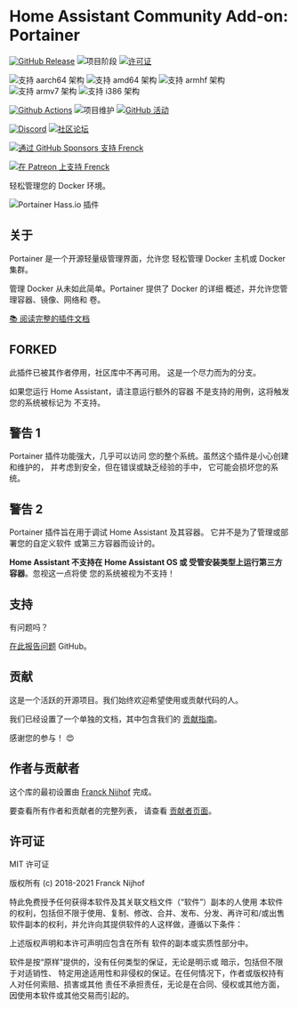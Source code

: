 # Home Assistant Community Add-on: Portainer

[![GitHub Release][releases-shield]][releases]
![项目阶段][project-stage-shield]
[![许可证][license-shield]](LICENSE.md)

![支持 aarch64 架构][aarch64-shield]
![支持 amd64 架构][amd64-shield]
![支持 armhf 架构][armhf-shield]
![支持 armv7 架构][armv7-shield]
![支持 i386 架构][i386-shield]

[![Github Actions][github-actions-shield]][github-actions]
![项目维护][maintenance-shield]
[![GitHub 活动][commits-shield]][commits]

[![Discord][discord-shield]][discord]
[![社区论坛][forum-shield]][forum]

[![通过 GitHub Sponsors 支持 Frenck][github-sponsors-shield]][github-sponsors]

[![在 Patreon 上支持 Frenck][patreon-shield]][patreon]

轻松管理您的 Docker 环境。

![Portainer Hass.io 插件](images/screenshot.png)

## 关于

Portainer 是一个开源轻量级管理界面，允许您
轻松管理 Docker 主机或 Docker 集群。

管理 Docker 从未如此简单。Portainer 提供了 Docker 的详细
概述，并允许您管理容器、镜像、网络和
卷。

[:books: 阅读完整的插件文档][docs]


## FORKED

此插件已被其作者停用，社区库中不再可用。
这是一个尽力而为的分支。

如果您运行 Home Assistant，请注意运行额外的容器
不是支持的用例，这将触发您的系统被标记为
不支持。

## 警告 1

Portainer 插件功能强大，几乎可以访问
您的整个系统。虽然这个插件是小心创建和维护的，
并考虑到安全，但在错误或缺乏经验的手中，
它可能会损坏您的系统。

## 警告 2

Portainer 插件旨在用于调试 Home Assistant 及其容器。
它并不是为了管理或部署您的自定义软件
或第三方容器而设计的。

**Home Assistant 不支持在 Home Assistant OS 或
受管安装类型上运行第三方容器**。忽视这一点将使
您的系统被视为不支持！

## 支持

有问题吗？

[在此报告问题][issue] GitHub。

## 贡献

这是一个活跃的开源项目。我们始终欢迎希望使用或贡献代码的人。

我们已经设置了一个单独的文档，其中包含我们的
[贡献指南](,github/CONTRIBUTING.md)。

感谢您的参与！ :heart_eyes:

## 作者与贡献者

这个库的最初设置由 [Franck Nijhof][frenck] 完成。

要查看所有作者和贡献者的完整列表，
请查看 [贡献者页面][contributors]。

## 许可证

MIT 许可证

版权所有 (c) 2018-2021 Franck Nijhof

特此免费授予任何获得本软件及其关联文档文件（“软件”）副本的人使用
本软件的权利，包括但不限于使用、复制、修改、合并、发布、分发、再许可和/或出售
软件副本的权利，并允许向其提供软件的人这样做，遵循以下条件：

上述版权声明和本许可声明应包含在所有
软件的副本或实质性部分中。

软件是按“原样”提供的，没有任何类型的保证，无论是明示或
暗示，包括但不限于对适销性、
特定用途适用性和非侵权的保证。在任何情况下，作者或版权持有人对任何索赔、损害或其他
责任不承担责任，无论是在合同、侵权或其他方面，因使用本软件或其他交易而引起的。

[aarch64-shield]: https://img.shields.io/badge/aarch64-yes-green.svg
[amd64-shield]: https://img.shields.io/badge/amd64-yes-green.svg
[armhf-shield]: https://img.shields.io/badge/armhf-yes-green.svg
[armv7-shield]: https://img.shields.io/badge/armv7-yes-green.svg
[commits-shield]: https://img.shields.io/github/commit-activity/y/hassio-addons/addon-portainer.svg
[commits]: https://github.com/hassio-addons/addon-portainer/commits/main
[contributors]: https://github.com/hassio-addons/addon-portainer/graphs/contributors
[discord-ha]: https://discord.gg/c5DvZ4e
[discord-shield]: https://img.shields.io/discord/478094546522079232.svg
[discord]: https://discord.me/hassioaddons
[docs]: https://github.com/hassio-addons/addon-portainer/blob/main/portainer/DOCS.md
[forum-shield]: https://img.shields.io/badge/community-forum-brightgreen.svg
[forum]: https://community.home-assistant.io/t/home-assistant-community-add-on-portainer/68836?u=frenck
[frenck]: https://github.com/frenck
[github-actions-shield]: https://github.com/hassio-addons/addon-portainer/workflows/CI/badge.svg
[github-actions]: https://github.com/hassio-addons/addon-portainer/actions
[github-sponsors-shield]: https://frenck.dev/wp-content/uploads/2019/12/github_sponsor.png
[github-sponsors]: https://github.com/sponsors/frenck
[i386-shield]: https://img.shields.io/badge/i386-no-red.svg
[issue]: https://github.com/hassio-addons/addon-portainer/issues
[license-shield]: https://img.shields.io/github/license/hassio-addons/addon-portainer.svg
[maintenance-shield]: https://img.shields.io/maintenance/yes/2021.svg
[patreon-shield]: https://frenck.dev/wp-content/uploads/2019/12/patreon.png
[patreon]: https://www.patreon.com/frenck
[project-stage-shield]: https://img.shields.io/badge/project%20stage-%20!%20DEPRECATED%20%20%20!-ff0000.svg
[reddit]: https://reddit.com/r/homeassistant
[releases-shield]: https://img.shields.io/github/release/hassio-addons/addon-portainer.svg
[releases]: https://github.com/hassio-addons/addon-portainer/releases
[repository]: https://github.com/hassio-addons/repository